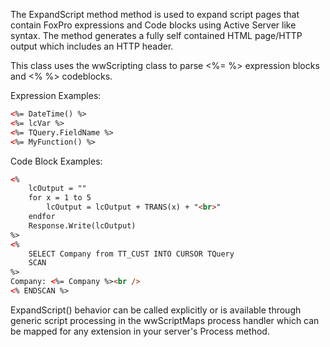 ﻿The ExpandScript method method is used to expand script pages that contain FoxPro expressions and Code blocks using Active Server like syntax. The method generates a fully self contained HTML page/HTTP output which includes an HTTP header.

This class uses the wwScripting class to parse <%= %> expression blocks and <% %> codeblocks. 

Expression Examples:

```html
<%= DateTime() %>
<%= lcVar %>
<%= TQuery.FieldName %>
<%= MyFunction() %>
```

Code Block Examples:

```html
<%
    lcOutput = ""
    for x = 1 to 5
        lcOutput = lcOutput + TRANS(x) + "<br>"
    endfor
    Response.Write(lcOutput)
%>
<%
    SELECT Company from TT_CUST INTO CURSOR TQuery 
    SCAN
%>
Company: <%= Company %><br />
<% ENDSCAN %>
```

ExpandScript() behavior can be called explicitly or is available through generic script processing in the wwScriptMaps process handler which can be mapped for any extension in your server's Process method.